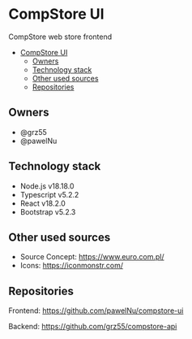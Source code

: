 # CompStore UI

CompStore web store frontend

-   [CompStore UI](#compstore-ui)
    -   [Owners](#owners)
    -   [Technology stack](#technology-stack)
    -   [Other used sources](#other-used-sources)
    -   [Repositories](#repositories)

## Owners

-   @grz55
-   @pawelNu

## Technology stack

-   Node.js v18.18.0
-   Typescript v5.2.2
-   React v18.2.0
-   Bootstrap v5.2.3

## Other used sources

-   Source Concept: https://www.euro.com.pl/
-   Icons: https://iconmonstr.com/

## Repositories

Frontend: https://github.com/pawelNu/compstore-ui

Backend: https://github.com/grz55/compstore-api
